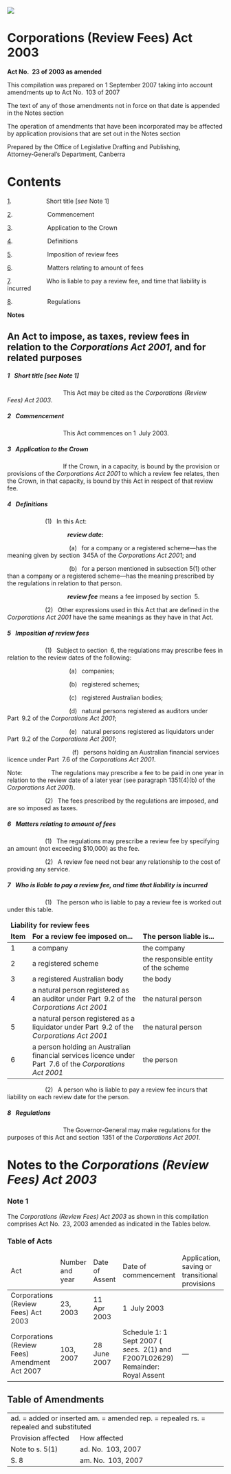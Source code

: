 ![](http://www.comlaw.gov.au/Details/C2007C00536/Html/569838f4-d2be-4c67-8dd0-6d8c370655f5_files/image001.gif)

# Corporations (Review Fees) Act 2003

**Act No. 23 of 2003 as amended**

This compilation was prepared on 1 September 2007
 taking into account amendments up to Act No. 103 of 2007

The text of any of those amendments not in force 
 on that date is appended in the Notes section

The operation of amendments that have been incorporated may be 
 affected by application provisions that are set out in the Notes section

Prepared by the Office of Legislative Drafting and Publishing,
 Attorney‑General’s Department, Canberra

# Contents

[1](#1).            Short title [_see_ Note 1]

[2](#2).            Commencement

[3](#3).            Application to the Crown

[4](#4).            Definitions

[5](#5).            Imposition of review fees

[6](#6).            Matters relating to amount of fees

[7](#7).            Who is liable to pay a review fee, and time that liability is incurred

[8](#8).            Regulations

**Notes** 

## An Act to impose, as taxes, review fees in relation to the _Corporations Act 2001_, and for related purposes

##### <a id="1"></a>1  Short title [_see_ Note 1]

                   This Act may be cited as the _Corporations (Review Fees) Act 2003_.

##### <a id="2"></a>2  Commencement

                   This Act commences on 1 July 2003.

##### <a id="3"></a>3  Application to the Crown

                   If the Crown, in a capacity, is bound by the provision or provisions of the _Corporations Act 2001_ to which a review fee relates, then the Crown, in that capacity, is bound by this Act in respect of that review fee.

##### <a id="4"></a>4  Definitions

             (1)  In this Act:

                    <a name="review-date"></a>**_review date_:**

                     (a)  for a company or a registered scheme—has the meaning given by section 345A of the _Corporations Act 2001_; and

                     (b)  for a person mentioned in subsection 5(1) other than a company or a registered scheme—has the meaning prescribed by the regulations in relation to that person.

                    <a name="review-fee"></a>**_review fee_** means a fee imposed by section 5.

             (2)  Other expressions used in this Act that are defined in the _Corporations Act 2001_ have the same meanings as they have in that Act.

##### <a id="5"></a>5  Imposition of review fees

             (1)  Subject to section 6, the regulations may prescribe fees in relation to the review dates of the following:

                     (a)  companies;

                     (b)  registered schemes;

                     (c)  registered Australian bodies;

                     (d)  natural persons registered as auditors under Part 9.2 of the _Corporations Act 2001_;

                     (e)  natural persons registered as liquidators under Part 9.2 of the _Corporations Act 2001_;

                      (f)  persons holding an Australian financial services licence under Part 7.6 of the _Corporations Act 2001_.

Note:          The regulations may prescribe a fee to be paid in one year in relation to the review date of a later year (see paragraph 1351(4)(b) of the _Corporations Act 2001_).

             (2)  The fees prescribed by the regulations are imposed, and are so imposed as taxes.

##### <a id="6"></a>6  Matters relating to amount of fees

             (1)  The regulations may prescribe a review fee by specifying an amount (not exceeding $10,000) as the fee.

             (2)  A review fee need not bear any relationship to the cost of providing any service.

##### <a id="7"></a>7  Who is liable to pay a review fee, and time that liability is incurred

             (1)  The person who is liable to pay a review fee is worked out under this table.

<table>
<colgroup>
  <col width="10%">
  <col width="51%">
  <col width="39%">
</colgroup>

<thead>
  <tr>
    <td colspan="3">
      <div>
        <b>Liability for review fees</b>
      </div>
    </td>
  </tr>
  <tr>
    <td>
      <div>
        <b>Item</b>
      </div>
    </td>
    <td>
      <div>
        <b>For a review fee imposed on...</b>
      </div>
    </td>
    <td>
      <div>
        <b>The person liable is...</b>
      </div>
    </td>
  </tr>
</thead>
<tr>
  <td>
    <div>1</div>
  </td>
  <td>
    <div>a company</div>
  </td>
  <td>
    <div>the company</div>
  </td>
</tr>
<tr>
  <td>
    <div>2</div>
  </td>
  <td>
    <div>a registered scheme</div>
  </td>
  <td>
    <div>the responsible entity of the scheme</div>
  </td>
</tr>
<tr>
  <td>
    <div>3</div>
  </td>
  <td>
    <div>a registered Australian body</div>
  </td>
  <td>
    <div>the body</div>
  </td>
</tr>
<tr>
  <td>
    <div>4</div>
  </td>
  <td>
    <div>a natural person registered as an auditor under Part 9.2 of the
      <i>Corporations Act 2001</i>
    </div>
  </td>
  <td>
    <div>the natural person</div>
  </td>
</tr>
<tr>
  <td>
    <div>5</div>
  </td>
  <td>
    <div>a natural person registered as a liquidator under Part 9.2 of the
      <i>Corporations Act 2001</i>
    </div>
  </td>
  <td>
    <div>the natural person</div>
  </td>
</tr>
<tr>
  <td>
    <div>6</div>
  </td>
  <td>
    <div>a person holding an Australian financial services licence under Part 7.6
      of the
      <i>Corporations Act 2001</i>
    </div>
  </td>
  <td>
    <div>the person</div>
  </td>
</tr></table>

             (2)  A person who is liable to pay a review fee incurs that liability on each review date for the person.

##### <a id="8"></a>8  Regulations

                   The Governor‑General may make regulations for the purposes of this Act and section 1351 of the _Corporations Act 2001_.

# Notes to the _Corporations (Review Fees) Act 2003_

### Note 1

The _Corporations (Review Fees) Act 2003_ as shown in this compilation comprises Act No. 23, 2003 amended as indicated in the Tables below.

### Table of Acts

<table>
<colgroup>
  <col width="30%">
  <col width="16%">
  <col width="18%">
  <col width="22%">
  <col width="14%">
</colgroup>

<thead>
  <tr>
    <td>
      <div>Act</div>
    </td>
    <td>
      <div>Number 
and year</div>
    </td>
    <td>
      <div>Date 
of Assent</div>
    </td>
    <td>
      <div>Date of commencement</div>
    </td>
    <td>
      <div>Application, saving or transitional provisions</div>
    </td>
  </tr>
</thead>
<tr>
  <td>
    <div>Corporations (Review Fees) Act 2003</div>
  </td>
  <td>
    <div>23, 2003</div>
  </td>
  <td>
    <div>11 Apr 2003</div>
  </td>
  <td>
    <div>1 July 2003</div>
  </td>
  <td>
    <div></div>
  </td>
</tr>
<tr>
  <td>
    <div>Corporations (Review Fees) Amendment Act 2007</div>
  </td>
  <td>
    <div>103, 2007</div>
  </td>
  <td>
    <div>28 June 2007</div>
  </td>
  <td>
    <div>Schedule 1: 1 Sept 2007 ( <i>see</i>s. 2(1) and F2007L02629) 
Remainder: Royal Assent</div>
  </td>
  <td>
    <div>—</div>
  </td>
</tr></table>

## Table of Amendments

<table>
<colgroup>
  <col width="32%">
  <col width="68%">
</colgroup>

<tr>
  <td colspan="2">
    <div>ad. = added or inserted am. = amended rep. = repealed rs. = repealed and substituted</div>
  </td>
</tr>
<tr>
  <td>
    <div>Provision affected</div>
  </td>
  <td>
    <div>How affected</div>
  </td>
</tr>
<tr>
  <td>
    <div>Note to s. 5(1)</div>
  </td>
  <td>
    <div>ad. No. 103, 2007</div>
  </td>
</tr>
<tr>
  <td>
    <div>S. 8</div>
  </td>
  <td>
    <div>am. No. 103, 2007</div>
  </td>
</tr></table>

 
